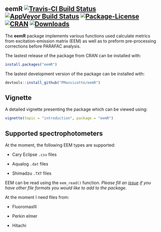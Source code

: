 
<!-- README.md is generated from README.Rmd. Please edit that file -->
eemR [![Travis-CI Build Status](https://api.travis-ci.org/PMassicotte/eemR.svg?branch=master)](https://travis-ci.org/PMassicotte/eemR) [![AppVeyor Build Status](https://ci.appveyor.com/api/projects/status/github/PMassicotte/eemR?branch=master&svg=true)](https://ci.appveyor.com/project/PMassicotte/eemR) [![Package-License](https://img.shields.io/badge/license-GPL%20%28%3E=%202%29-brightgreen.svg?style=flat)](http://www.gnu.org/licenses/gpl-2.0.html) [![CRAN](http://www.r-pkg.org/badges/version/eemR)](http://cran.rstudio.com/package=eemR) [![Downloads](http://cranlogs.r-pkg.org/badges/eemR?color=brightgreen)](http://www.r-pkg.org/pkg/eemR)
---------------------------------------------------------------------------------------------------------------------------------------------------------------------------------------------------------------------------------------------------------------------------------------------------------------------------------------------------------------------------------------------------------------------------------------------------------------------------------------------------------------------------------------------------------------------------------------------------------------------------------------------------------------------

The **eemR** package implements various functions used calculate metrics from excitation-emission matrix (EEM) as well as to preform pre-processing corrections before PARAFAC analysis.

The lastest release of the package from CRAN can be installed with:

``` r
install.packages("eemR")
```

The lastest development version of the package can be installed with:

``` r
devtools::install_github("PMassicotte/eemR")
```

Vignette
--------

A detailed vignette presenting the package which can be viewed using:

``` r
vignette(topic = "introduction", package = "eemR")
```

Supported spectrophotometers
----------------------------

At the moment, the following EEM types are supported:

-   Cary Eclipse `.csv` files

-   Aqualog `.dat` files

-   Shimadzu `.TXT` files

EEM can be read using the `eem_read()` function. *Please fill an [issue](https://github.com/PMassicotte/eemR/issues) if you have other file formats you would like to add to the package*.

At the moment I need files from:

-   FluoromaxIII

-   Perkin elmer

-   Hitachi
